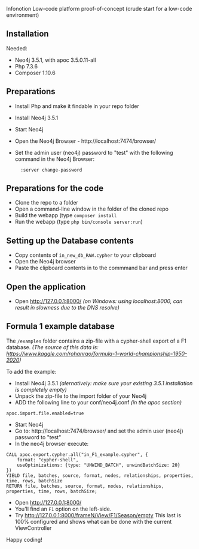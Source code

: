 Infonotion
Low-code platform proof-of-concept (crude start for a low-code environment)

Installation
---
Needed:
- Neo4j 3.5.1, with apoc 3.5.0.11-all
- Php 7.3.6
- Composer 1.10.6

Preparations
---
- Install Php and make it findable in your repo folder
- Install Neo4j 3.5.1
- Start Neo4j
- Open the Neo4j Browser - http://localhost:7474/browser/ 
- Set the admin user (neo4j) password to "test" with the following command in the Neo4j Browser:  

		:server change-password

Preparations for the code
---
- Clone the repo to a folder
- Open a command-line window in the folder of the cloned repo
- Build the webapp (type ```composer install ```
- Run the webapp (type ```php bin/console server:run```)

Setting up the Database contents
---
- Copy contents of ```in_new_db_RAW.cypher``` to your clipboard
- Open the Neo4j browser
- Paste the clipboard contents in to the commmand bar and press enter

Open the application
---
- Open http://127.0.0.1:8000/
*(on Windows: using localhost:8000, can result in slowness due to the DNS resolve)*

Formula 1 example database
---
The ```/examples``` folder contains a zip-file with a cypher-shell export of a F1 database.
*(The source of this data is: https://www.kaggle.com/rohanrao/formula-1-world-championship-1950-2020)*

To add the example:
- Install Neo4j 3.5.1 *(alernatively: make sure your existing 3.5.1 installation is completely empty)*
- Unpack the zip-file to the import folder of your Neo4j
- ADD the following line to your conf/neo4j.conf *(in the apoc section)*
```
apoc.import.file.enabled=true
```
- Start Neo4j
- Go to: http://localhost:7474/browser/ and set the admin user (neo4j) password to "test"
- In the neo4j browser execute:
```
CALL apoc.export.cypher.all("in_F1_example.cypher", {
    format: "cypher-shell",
    useOptimizations: {type: "UNWIND_BATCH", unwindBatchSize: 20}
})
YIELD file, batches, source, format, nodes, relationships, properties, time, rows, batchSize
RETURN file, batches, source, format, nodes, relationships, properties, time, rows, batchSize;
```
- Open http://127.0.0.1:8000/
- You'll find an ```F1``` option on the left-side.
- Try http://127.0.0.1:8000/frameN/View/F1/Season/empty 
This last is 100% configured and shows what can be done with the current ViewController

Happy coding!
